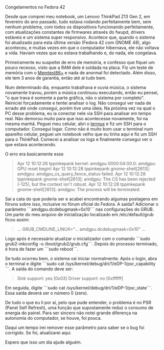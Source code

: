 Congelamentos no Fedora 42

Desde que comprei meu notebook, um Lenovo ThinkPad Z13 Gen 2, em fevereiro do ano passado, tudo estava rodando perfeitamente bem, sem nenhum problema, com todos os dispositivos funcionando perfeitamente, com atualizações constantes de firmwares através do fwupd, drivers estáveis e um sistema super responsivo. Acontece que, quando o sistema foi atualizado para esta última versão (Fedora 42 com GNOME 48), algo aconteceu, e muitas vezes em que o computador hibernava, ele não voltava a vida. Haviam vezes que eu estava trabalhando e, do nada, ele congelava.

Primeiramente eu suspeitei de erro de memória, e confesso que fiquei um pouco receoso, visto que a RAM dele é soldada na placa. Fiz um teste de memória com o [Memtest86+](https://memtest.org/) e nada de anormal foi detectado. Além disso, ele tem 3 anos de garantia, então até aí tudo bem.

Num determinado dia, enquanto trabalhava e ouvia música, o sistema novamente travou, porém a música continuou executando, então eu pensei, "o que trava é somente a parte gráfica, não o sistema por completo". Reiniciei forçadamente e tentei analisar o log. Não consegui ver nada de errado até onde consegui, porém tive uma ideia. Na próxima vez na qual o PC desse problema, eu ia conectar nele via SSH para analisar em tempo real. Não demorou muito para que isso acontecesse novamente, foi na mesma manhã. Peguei meu celular, abri o [termux](https://termux.dev/en/) e fiz um SSH para o computador. Consegui logar. Como não é muito bom usar o terminal num aparelho celular, peguei um notebook velho que eu tinha aqui e fiz um SSH para o ThinkPad. Comecei a analisar os logs e finalmente consegui ver o que estava acontecendo.

O erro era basicamente esse

> Apr 12 10:12:26 tppinkepank kernel: amdgpu 0000:04:00.0: amdgpu: GPU reset begin!
> Apr 12 10:12:28 tppinkepank gnome-shell[2613]: amdgpu: amdgpu_cs_query_fence_status failed.
> Apr 12 10:12:28 tppinkepank gnome-shell[2613]: amdgpu: The CS has been rejected (-125), but the context isn't robust.
> Apr 12 10:12:28 tppinkepank gnome-shell[2613]: amdgpu: The process will be terminated.

Saí a cata do que poderia ser e acabei encontrando algumas postagens em fóruns sobre isso, inclusive no fórum oficial do Fedora. A saída? Adicionar o parâmetro ´´´amdgpu.dcdebugmask=0x10´´´ nas configurações do GRUB. Um parte do meu arquivo de inicialização localizado em /etc/default/grub ficou assim:

> ...
> GRUB_CMDLINE_LINUX="... amdgpu.dcdebugmask=0x10"
> ...

Logo após é necessário atualizar o inicializador com o comando ´´´sudo grub2-mkconfig -o /boot/grub2/grub.cfg´´´. Depois do processo terminado, é hora de fazer um ´´´sudo reboot´´´.

Se tudo ocorreu bem, o sistema vai iniciar normalmente. Após o login, abra o terminal e digite ´´´sudo cat /sys/kernel/debug/dri/1/eDP-1/psr_capability´´´. A saída do comando deve ser:

> Sink support: yes [0x03]
> Driver support: no [0xffffff]

Em seguida, digite ´´´sudo cat /sys/kernel/debug/dri/1/eDP-1/psr_state´´´. Essa saída deverá ser o número 0 (zero).

De tudo o que eu li por aí, pelo que pude entender, o problema é no PSR (Panel Self Refresh), uma função que supostamente reduz o consumo de energia do painel. Para ser sincero não notei grande diferença na autonomia do computador, se houve, foi pouca.

Daqui um tempo irei remover esse parâmetro para saber se o bug foi corrigido. Se foi, atualizarei aqui.

Espero que isso um dia ajude alguém.
